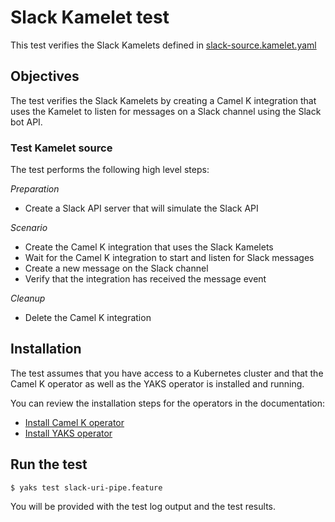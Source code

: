 # Slack Kamelet test

This test verifies the Slack Kamelets defined in [slack-source.kamelet.yaml](slack-source.kamelet.yaml)

## Objectives

The test verifies the Slack Kamelets by creating a Camel K integration that uses the Kamelet to listen for messages on a
Slack channel using the Slack bot API.

### Test Kamelet source

The test performs the following high level steps:

*Preparation*
- Create a Slack API server that will simulate the Slack API 

*Scenario* 
- Create the Camel K integration that uses the Slack Kamelets
- Wait for the Camel K integration to start and listen for Slack messages
- Create a new message on the Slack channel
- Verify that the integration has received the message event

*Cleanup*
- Delete the Camel K integration

## Installation

The test assumes that you have access to a Kubernetes cluster and that the Camel K operator as well as the YAKS operator is installed
and running.

You can review the installation steps for the operators in the documentation:

- [Install Camel K operator](https://camel.apache.org/camel-k/latest/installation/installation.html)
- [Install YAKS operator](https://github.com/citrusframework/yaks#installation)

## Run the test

```shell script
$ yaks test slack-uri-pipe.feature
```

You will be provided with the test log output and the test results.
